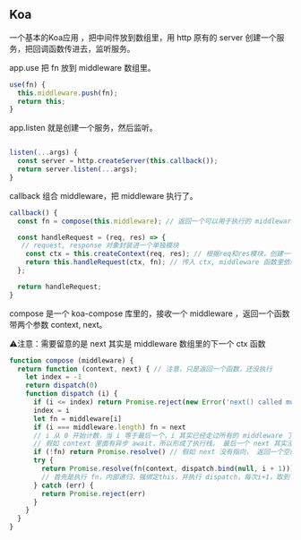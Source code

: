 ## Koa

一个基本的Koa应用 ，把中间件放到数组里，用 http 原有的 server 创建一个服务，把回调函数传进去，监听服务。

app.use 把 fn 放到 middleware 数组里。 

```js
use(fn) {
  this.middleware.push(fn);
  return this;
}
```

app.listen 就是创建一个服务，然后监听。

```js

listen(...args) {
  const server = http.createServer(this.callback());
  return server.listen(...args);
}
```

callback 组合  middleware，把 middleware 执行了。

```js
callback() {
  const fn = compose(this.middleware); // 返回一个可以用于执行的 middleware 函数

  const handleRequest = (req, res) => {
   // request, response 对象封装进一个单独模块
    const ctx = this.createContext(req, res); // 根据req和res模块，创建一个 ctx 上下文
    return this.handleRequest(ctx, fn); // 传入 ctx, middleware 函数里依赖 ctx
  };

  return handleRequest;
}
```

compose 是一个 koa-compose 库里的，接收一个 middleware ，返回一个函数带两个参数 context, next。

⚠️注意：需要留意的是 next 其实是 middleware 数组里的下一个 ctx 函数

```js
function compose (middleware) {
  return function (context, next) { // 注意，只是返回一个函数，还没执行
    let index = -1
    return dispatch(0)
    function dispatch (i) {
      if (i <= index) return Promise.reject(new Error('next() called multiple times'))
      index = i
      let fn = middleware[i]
      if (i === middleware.length) fn = next 
      // i 从 0 开始计数，当 i 等于最后一个，i 其实已经走过所有的 middleware 了。
      // 假如 context 里面有异步 await，所以形成了执行栈。 最后一个 next 其实没有指向的函数了。
      if (!fn) return Promise.resolve() // 假如 next 没有指向， 返回一个空的 Promise 对象。
      try {
        return Promise.resolve(fn(context, dispatch.bind(null, i + 1))); 
        // 首先是执行 fn，内部递归，强绑定this，并执行 dispatch，每次i+1，取到下一个middleware[i]，也咱们就是常写的 next
      } catch (err) {
        return Promise.reject(err)
      }
    }
  }
}
```


